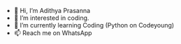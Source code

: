 - 👋 Hi, I’m Adithya Prasanna
- 👀 I’m interested in coding.
- 🌱 I’m currently learning Coding (Python  on Codeyoung)
- 📫 Reach me on WhatsApp

<!---
Adithya-P-123/Adithya-P-123 is a ✨ special ✨ repository because its `README.md` (this file) appears on your GitHub profile.
You can click the Preview link to take a look at your changes.
--->
